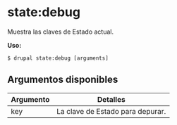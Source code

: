# state:debug
Muestra las claves de Estado actual.

**Uso:**
```
$ drupal state:debug [arguments] 
```

## Argumentos disponibles
Argumento | Detalles
---------|-------------
key | La clave de Estado para depurar.
